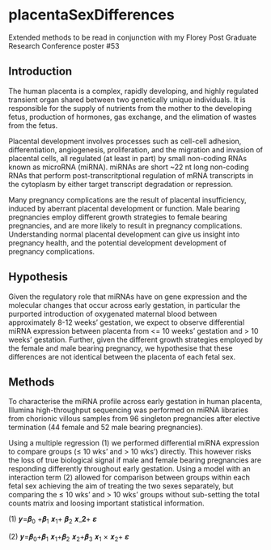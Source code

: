 # placentaSexDifferences
Extended methods to be read in conjunction with my Florey Post Graduate Research Conference poster #53

## Introduction

The human placenta is a complex, rapidly developing, and highly regulated transient organ shared between two genetically unique individuals. It is responsible for the supply of nutrients from the mother to the developing fetus, production of hormones, gas exchange, and the elimation of wastes from the fetus.

Placental development involves processes such as cell-cell adhesion, differentiation, angiogenesis, proliferation, and the migration and invasion of placental cells, all regulated (at least in part) by small non-coding RNAs known as microRNA (miRNA). miRNAs are short ~22 nt long non-coding RNAs that perform post-transcritptional regulation of mRNA transcripts in the cytoplasm by either target transcript degradation or repression.

Many pregnancy complications are the result of placental insufficiency, induced by aberrant placental development or function. Male bearing pregnancies employ different growth strategies to female bearing pregnancies, and are more likely to result in pregnancy complications. Understanding normal placental development can give us insight into pregnancy health, and the potential development development of pregnancy complications.

## Hypothesis

Given the regulatory role that miRNAs have on gene expression and the molecular changes that occur across early gestation, in particular the purported introduction of oxygenated maternal blood between approximately 8-12 weeks’ gestation, we expect to observe differential miRNA expression between placenta from <= 10 weeks’ gestation and > 10 weeks’ gestation. Further, given the different growth strategies employed by the female and male bearing pregnancy, we hypothesise that these differences are not identical between the placenta of each fetal sex.

## Methods

To characterise the miRNA profile across early gestation in human placenta, Illumina high-throughput sequencing was performed on miRNA libraries from chorionic villous samples from 96 singleton pregnancies after elective termination (44 female and 52 male bearing pregnancies).

Using a multiple regression (1) we performed differential miRNA expression to compare groups (≤ 10 wks’ and > 10 wks’) directly. This however risks the loss of true biological signal if male and female bearing pregnancies are responding differently throughout early gestation. Using a  model with an interaction term (2) allowed for comparison between groups within each fetal sex achieving the aim of treating the two sexes separately, but comparing the ≤ 10 wks’ and > 10 wks’ groups without sub-setting the total counts matrix and loosing important statistical information.

(1)                𝒚=𝜷<sub>0</sub> +𝜷<sub>1</sub> 𝒙<sub>1</sub>+ 𝜷<sub>2</sub> 𝒙_𝟐+ 𝜺  

(2)                𝒚=𝜷<sub>0</sub>+𝜷<sub>1</sub> 𝒙<sub>1</sub>+𝜷<sub>2</sub> 𝒙<sub>2</sub>+𝜷<sub>3</sub> 𝒙<sub>1</sub>  × 𝒙<sub>2</sub>+ 𝜺  


